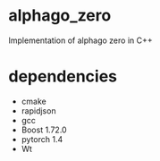 # alphago_zero
Implementation of alphago zero in C++

# dependencies
- cmake
- rapidjson
- gcc
- Boost 1.72.0
- pytorch 1.4
- Wt
